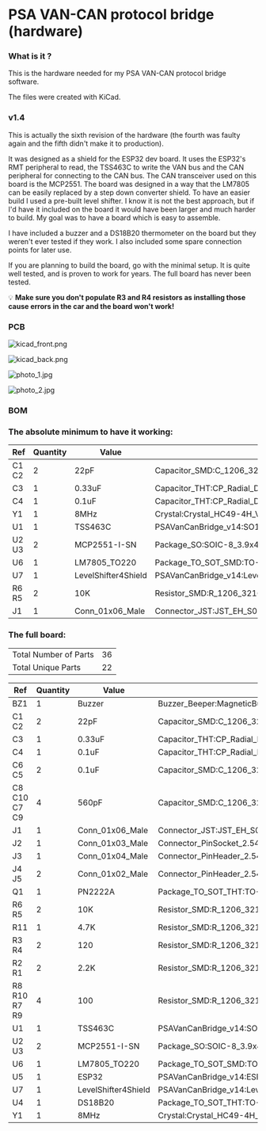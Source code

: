 # PSA VAN-CAN protocol bridge (hardware)

### What is it ?
This is the hardware needed for my PSA VAN-CAN protocol bridge software.

The files were created with KiCad. 

### v1.4

This is actually the sixth revision of the hardware (the fourth was faulty again and the fifth didn't make it to production).

It was designed as a shield for the ESP32 dev board. It uses the ESP32's RMT peripheral to read, the TSS463C to write the VAN bus and the CAN peripheral for connecting to the CAN bus. The CAN transceiver used on this board is the MCP2551.
The board was designed in a way that the LM7805 can be easily replaced by a step down converter shield.
To have an easier build I used a pre-built level shifter. I know it is not the best approach, but if I'd have it included on the board it would have been larger and much harder to build. My goal was to have a board which is easy to assemble.

I have included a buzzer and a DS18B20 thermometer on the board but they weren't ever tested if they work. I also included some spare connection points for later use.

If you are planning to build the board, go with the minimal setup. It is quite well tested, and is proven to work for years. The full board has never been tested. 

💡 **Make sure you don't populate R3 and R4 resistors as installing those cause errors in the car and the board won't work!**

### PCB

![kicad_front.png](https://github.com/morcibacsi/PSAVanCanBridgeHW/raw/v1.4/images/kicad_front.png)

![kicad_back.png](https://github.com/morcibacsi/PSAVanCanBridgeHW/raw/v1.4/images/kicad_back.png)

![photo_1.jpg](https://github.com/morcibacsi/PSAVanCanBridgeHW/raw/v1.4/images/photo_1.jpg)

![photo_2.jpg](https://github.com/morcibacsi/PSAVanCanBridgeHW/raw/v1.4/images/photo_2.jpg)

### BOM



### The absolute minimum to have it working:

|    Ref    |    Quantity    |    Value    |Footprint    |
|-|-|-|-|
|    C1 C2     |    2    |    22pF    |Capacitor_SMD:C_1206_3216Metric_Pad1.42x1.75mm_HandSolder    |
|    C3     |    1    |    0.33uF    |Capacitor_THT:CP_Radial_D4.0mm_P2.00mm    |
|    C4     |    1    |    0.1uF    |Capacitor_THT:CP_Radial_D4.0mm_P2.00mm    |
|    Y1     |    1    |    8MHz    |Crystal:Crystal_HC49-4H_Vertical    |
|    U1     |    1    |    TSS463C    |PSAVanCanBridge_v14:SO16L    |
|    U2 U3     |    2    |    MCP2551-I-SN    |Package_SO:SOIC-8_3.9x4.9mm_P1.27mm    |
|    U6     |    1    |    LM7805_TO220    |Package_TO_SOT_SMD:TO-252-2    |
|    U7     |    1    |    LevelShifter4Shield    |PSAVanCanBridge_v14:LevelShifter4_shield    |
|    R6 R5 |    2    |    10K    |Resistor_SMD:R_1206_3216Metric_Pad1.42x1.75mm_HandSolder    |
|    J1     |    1    |    Conn_01x06_Male    |Connector_JST:JST_EH_S06B-EH_1x06_P2.50mm_Horizontal    |

### The full board:

| | |
|-|-|
|Total Number of Parts    |    36|
|Total Unique Parts    |    22|

|    Ref    |    Quantity    |    Value    |Footprint    |
|-|-|-|-|
|    BZ1     |    1    |    Buzzer    |Buzzer_Beeper:MagneticBuzzer_Kingstate_KCG0601    |
|    C1 C2     |    2    |    22pF    |Capacitor_SMD:C_1206_3216Metric_Pad1.42x1.75mm_HandSolder    |
|    C3     |    1    |    0.33uF    |Capacitor_THT:CP_Radial_D4.0mm_P2.00mm    |
|    C4     |    1    |    0.1uF    |Capacitor_THT:CP_Radial_D4.0mm_P2.00mm    |
|    C6 C5     |    2    |    0.1uF    |Capacitor_SMD:C_1206_3216Metric_Pad1.42x1.75mm_HandSolder    |
|    C8 C10 C7 C9     |    4    |    560pF    |Capacitor_SMD:C_1206_3216Metric_Pad1.42x1.75mm_HandSolder    |
|    J1     |    1    |    Conn_01x06_Male    |Connector_JST:JST_EH_S06B-EH_1x06_P2.50mm_Horizontal    |
|    J2     |    1    |    Conn_01x03_Male    |Connector_PinSocket_2.54mm:PinSocket_1x03_P2.54mm_Vertical    |
|    J3     |    1    |    Conn_01x04_Male    |Connector_PinHeader_2.54mm:PinHeader_1x04_P2.54mm_Vertical    |
|    J4 J5     |    2    |    Conn_01x02_Male    |Connector_PinHeader_2.54mm:PinHeader_1x02_P2.54mm_Vertical    |
|    Q1     |    1    |    PN2222A    |Package_TO_SOT_THT:TO-92_Inline    |
|    R6 R5 |    2    |    10K    |Resistor_SMD:R_1206_3216Metric_Pad1.42x1.75mm_HandSolder    |
|    R11     |    1    |    4.7K    |Resistor_SMD:R_1206_3216Metric_Pad1.42x1.75mm_HandSolder    |
|    R3 R4     |    2    |    120    |Resistor_SMD:R_1206_3216Metric_Pad1.42x1.75mm_HandSolder    |
|    R2 R1     |    2    |    2.2K    |Resistor_SMD:R_1206_3216Metric_Pad1.42x1.75mm_HandSolder    |
|    R8 R10 R7 R9     |    4    |    100    |Resistor_SMD:R_1206_3216Metric_Pad1.42x1.75mm_HandSolder    |
|    U1     |    1    |    TSS463C    |PSAVanCanBridge_v14:SO16L    |
|    U2 U3     |    2    |    MCP2551-I-SN    |Package_SO:SOIC-8_3.9x4.9mm_P1.27mm    |
|    U6     |    1    |    LM7805_TO220    |Package_TO_SOT_SMD:TO-252-2    |
|    U5     |    1    |    ESP32    |PSAVanCanBridge_v14:ESP32_shield    |
|    U7     |    1    |    LevelShifter4Shield    |PSAVanCanBridge_v14:LevelShifter4_shield    |
|    U4     |    1    |    DS18B20    |Package_TO_SOT_THT:TO-92_Inline    |
|    Y1     |    1    |    8MHz    |Crystal:Crystal_HC49-4H_Vertical    |

